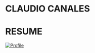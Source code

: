 # CLAUDIO CANALES
#     RESUME
[![Profile](https://cdn0.iconfinder.com/data/icons/social-network-7/50/9-128.png)](https://www.linkedin.com/in/canalesclaudio)
